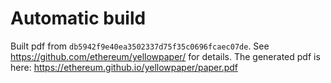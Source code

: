 # Automatic build
Built pdf from `db5942f9e40ea3502337d75f35c0696fcaec07de`. See https://github.com/ethereum/yellowpaper/ for details.
The generated pdf is here: https://ethereum.github.io/yellowpaper/paper.pdf
